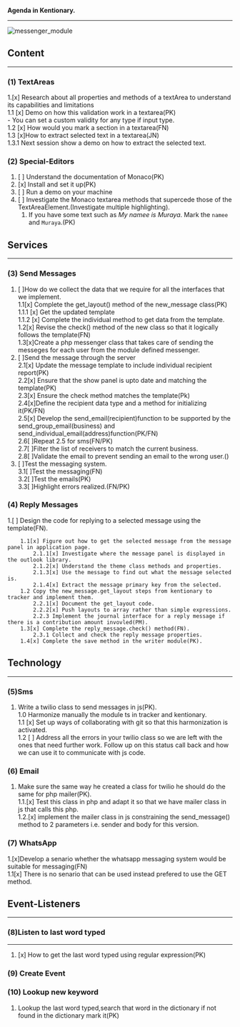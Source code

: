 **Agenda in Kentionary.**

___
![messenger_module](messenger.svg)

## Content

___

### (1) TextAreas

1.[x] Research about all properties and methods of a textArea to understand its capabilities and limitations  
        1.1 [x] Demo on how this validation work in a textarea(PK)  
            - You can set a custom validity for any type if input type.  
        1.2 [x] How would you mark a section in a textarea(FN)  
        1.3 [x]How to extract selected text in a textarea(JN)  
            1.3.1 Next session show a demo on how to extract the selected text.  

### (2) Special-Editors

1. [ ] Understand the documentation of Monaco(PK)
2. [x] Install and set it up(PK)
3. [ ] Run a demo on your machine
4. [ ] Investigate the Monaco textarea methods that supercede those of the TextAreaElement.(Investigate multiple highlighting).
      1. If you have some text such as *My namee is Muraya*. Mark the `namee` and `Muraya`.(PK)

## Services

___

### (3) Send Messages

1. [ ]How do we collect the data that we require for all the interfaces that we implement.  
        1.1[x] Complete the get_layout() method of the new_message class(PK)  
            1.1.1 [x] Get the updated template  
            1.1.2 [x] Complete the individual method to get data from the template.  
        1.2[x] Revise the check() method of the new class so that it  logically follows the template(FN)  
        1.3[x]Create a php messenger class that takes care of sending the messeges for each
        user from the module defined messenger.  
2. [ ]Send the message through the server  
        2.1[x] Update the message template to include individual recipient report(PK)  
        2.2[x] Ensure that the show panel is upto date and matching the template(PK)  
        2.3[x] Ensure the check method matches the template(Pk)  
        2.4[x]Define the recipient data type and a method for initializing it(PK/FN)  
        2.5[x] Develop the send_email(recipient)function to be supported by the send_group_email(business) and send_individual_email(address)function(PK/FN)  
        2.6[ ]Repeat 2.5 for sms(FN/PK)  
        2.7[ ]Filter the list of receivers to match the current business.  
        2.8[ ]Validate the email to prevent sending an email to the wrong user.()
3. [ ]Test the messaging system.  
    3.1[ ]Test the messaging(FN)  
    3.2[ ]Test the emails(PK)  
    3.3[ ]Highlight errors realized.(FN/PK)

### (4) Reply Messages

1.[ ] Design the code for replying to a selected message using the template(FN).

        1.1[x] Figure out how to get the selected message from the message panel in application page.
            2.1.1[x] Investigate where the message panel is displayed in the outlook library.  
            2.1.2[x] Understand the theme class methods and properties.  
            2.1.3[x] Use the message to find out what the message selected is.  
            2.1.4[x] Extract the message primary key from the selected.  
        1.2 Copy the new_message.get_layout steps from kentionary to tracker and implement them.  
            2.2.1[x] Document the get_layout code.  
            2.2.2[x] Push layouts to array rather than simple expressions.  
            2.2.3 Implement the journal interface for a reply message if there is a contribution amount invovled(PM).  
        1.3[x] Complete the reply_message.check() method(FN).  
            2.3.1 Collect and check the reply message properties.  
        1.4[x] Complete the save method in the writer module(PK).  

## Technology

___

### (5)Sms

1. Write a twilio class to send messages in js(PK).  
        1.0 Harmonize manually the module ts in tracker and kentionary.  
        1.1 [x] Set up ways of collaborating with git so that this harmonization is activated.  
        1.2 [ ] Address all the errors in your twilio class so we are left with the ones that need further work.
        Follow up on this status call back and how we can use it to communicate with js code.  

### (6) Email

1. Make sure the same way he created a class for twilio he should do the same for php mailer(PK).  
        1.1.[x] Test this class in php and adapt it so that we have mailer class in js that calls this php.  
        1.2.[x] implement the mailer class in js constraining the send_message() method to 2 parameters i.e. sender and body for this version.

### (7) WhatsApp

1.[x]Develop a senario whether the whatsapp messaging system would be suitable for messaging(FN)  
1.1[x] There is no senario that can be used instead prefered to use the GET method.

## Event-Listeners

___

### (8)Listen to last word typed

___

1. [x] How to get the last word typed using regular expression(PK)

### (9) Create Event  

### (10) Lookup new keyword

1. Lookup the last word typed,search that word in the dictionary if not found in the dictionary mark it(PK)